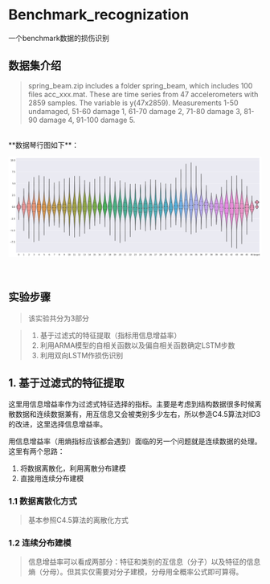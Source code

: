 # Benchmark_recognization
一个benchmark数据的损伤识别

## 数据集介绍
>spring_beam.zip includes a folder spring_beam, which includes 100 files acc_xxx.mat.
These are time series from 47 accelerometers with 2859 samples. The variable is y(47x2859).
Measurements 1-50 undamaged, 51-60 damage 1, 61-70 damage 2, 71-80 damage 3, 81-90 damage 4, 91-100 damage 5.

<br>
**数据琴行图如下**：

![数据琴形图](images/Data_Violin.png)

<br>


## 实验步骤

>该实验共分为3部分

>    1. 基于过滤式的特征提取（指标用信息增益率）
>    2. 利用ARMA模型的自相关函数以及偏自相关函数确定LSTM步数
>    3. 利用双向LSTM作损伤识别


## 1. 基于过滤式的特征提取
这里用信息增益率作为过滤式特征选择的指标。主要是考虑到结构数据很多时候离散数据和连续数据兼有，用互信息又会被类别多少左右，所以参造C4.5算法对ID3的改进，这里选择信息增益率。

用信息增益率（用熵指标应该都会遇到）面临的另一个问题就是连续数据的处理。这里有两个思路：

1. 将数据离散化，利用离散分布建模
2. 直接用连续分布建模

### 1.1 数据离散化方式
>基本参照C4.5算法的离散化方式
### 1.2 连续分布建模
>信息增益率可以看成两部分：特征和类别的互信息（分子）以及特征的信息熵（分母）。但其实仅需要对分子建模，分母用全概率公式即可算得。

>
